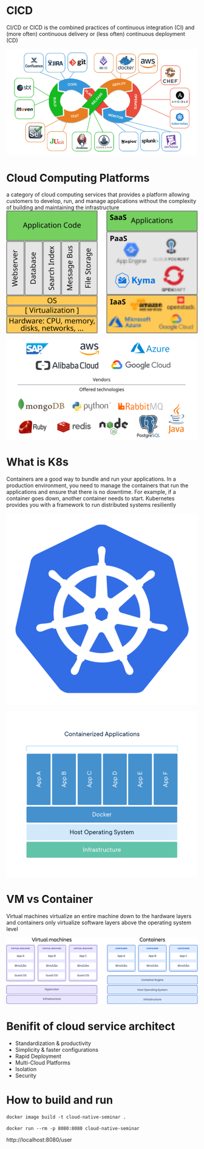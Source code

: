 # CICD
CI/CD or CICD is the combined practices of continuous integration (CI) and (more often) continuous delivery or (less often) continuous deployment (CD)

![cd](./doc/cicd.png)
# Cloud Computing Platforms
a category of cloud computing services that provides a platform allowing customers to develop, run, and manage applications without the complexity of building and maintaining the infrastructure
![Paas](./doc/PaaS.svg)

![paas-vendors-technologies](./doc/paas-vendors-technologies.svg)
# What is K8s
Containers are a good way to bundle and run your applications. In a production environment, you need to manage the containers that run the applications and ensure that there is no downtime. For example, if a container goes down, another container needs to start.
Kubernetes provides you with a framework to run distributed systems resiliently

![k8s](./doc/k8s.png)

![what is docker](./doc/container-what-is-container.png)
# VM vs Container
Virtual machines virtualize an entire machine down to the hardware layers and containers only virtualize software layers above the operating system level

![vb docker](./doc/vm-docker.png)

# Benifit of cloud service architect  
+ Standardization & productivity
+ Simplicity & faster configurations
+ Rapid Deployment
+ Multi-Cloud Platforms
+ Isolation
+ Security

# How to build and run
```
docker image build -t cloud-native-seminar .
```

```
docker run --rm -p 8080:8080 cloud-native-seminar
```
http://localhost:8080/user

